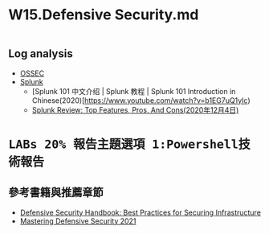 # W15.Defensive Security.md
```

```
## Log analysis
- [OSSEC](https://www.ossec.net/)
- [Splunk]()
  - [Splunk 101 中文介绍 | Splunk 教程 | Splunk 101 Introduction in Chinese(2020)[https://www.youtube.com/watch?v=b1EG7uQ1yIc)
  - [Splunk Review: Top Features, Pros, And Cons(2020年12月4日)](https://www.youtube.com/watch?v=rqPD_TF-zGI)


# `LABs 20% 報告主題選項 1:Powershell技術報告`

## 參考書籍與推薦章節
- [Defensive Security Handbook: Best Practices for Securing Infrastructure](https://www.tenlong.com.tw/products/9789864766963)
- [Mastering Defensive Security 2021](https://www.packtpub.com/product/mastering-defensive-security/9781800208162)
